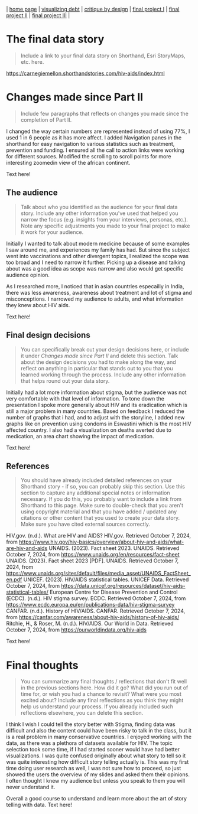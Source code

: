 | [home page](https://cmustudent.github.io/tswd-portfolio-templates/) | [visualizing debt](visualizing-government-debt) | [critique by design](critique-by-design) | [final project I](final-project-part-one) | [final project II](final-project-part-two) | [final project III](final-project-part-three) |

# The final data story
> Include a link to your final data story on Shorthand, Esri StoryMaps, etc. here. 

https://carnegiemellon.shorthandstories.com/hiv-aids/index.html

# Changes made since Part II
> Include few paragraphs that reflects on changes you made since the completion of Part II.

I changed the way certain numbers are represented instead of using 77%, I used 1 in 6 people as it has more affect.
I added Navigation panes in the shorthand for easy navigation to various statistics such as treatment, prevention and funding.
I ensured all the call to action links were working for different sources. 
Modified the scrolling to scroll points for more interesting zoomedin view of the african continent. 


Text here!

## The audience
> Talk about who you identified as the audience for your final data story.  Include any other information you've used that helped you narrow the focus (e.g. insights from your interviews, personas, etc.).  Note any specific adjustments you made to your final project to make it work for your audience.
>
Initially I wanted to talk about modern medicine because of some examples I saw around me, and experiences my family has had. But since the subject went into vaccinations and other divergent topics, I realized the scope was too broad and I need to narrow it further. Picking up a disease and talking about was a good idea as scope was narrow and also would get specific audience opinion.

As I researched more, I noticed that in asian countries especailly in India, there was less awareness, awareness about treatment and lot of stigma and misconceptions.
I narrowed my audience to adults, and what information they knew about HIV aids.

Text here!

## Final design decisions
> You can specifically break out your design decisions here, or include it under *Changes made since Part II* and delete this section. Talk about the design decisions you had to make along the way, and reflect on anything in particular that stands out to you that you learned working through the process.  Include any other information that helps round out your data story.

Initially had a lot more information about stigma, but the audience was not very comfortable with that level of information. To tone down the presentation I spoke more generally about HIV and its eradication which is still a major problem in many countries.
Based on feedback I reduced the number of graphs that i had, and to adjust with the storyline, I added new graphs like on prevention using condoms in Eswastini which is the most HIV affected country. I also had a visualization on deaths averted due to medication, an area chart showing the impact of medication. 

Text here!

## References
> You should have already included detailed references on your Shorthand story - if so, you can probably skip this section.  Use this section to capture any additional special notes or information necessary.  If you do this, you probably want to include a link from Shorthand to this page. Make sure to double-check that you aren't using copyright material and that you have added / updated any citations or other content that you used to create your data story.  Make sure you have cited external sources correctly.

HIV.gov. (n.d.). What are HIV and AIDS? HIV.gov. Retrieved October 7, 2024, from https://www.hiv.gov/hiv-basics/overview/about-hiv-and-aids/what-are-hiv-and-aids
UNAIDS. (2023). Fact sheet 2023. UNAIDS. Retrieved October 7, 2024, from https://www.unaids.org/en/resources/fact-sheet
UNAIDS. (2023). Fact sheet 2023 [PDF]. UNAIDS. Retrieved October 7, 2024, from https://www.unaids.org/sites/default/files/media_asset/UNAIDS_FactSheet_en.pdf
UNICEF. (2023). HIV/AIDS statistical tables. UNICEF Data. Retrieved October 7, 2024, from https://data.unicef.org/resources/dataset/hiv-aids-statistical-tables/
European Centre for Disease Prevention and Control (ECDC). (n.d.). HIV stigma survey. ECDC. Retrieved October 7, 2024, from https://www.ecdc.europa.eu/en/publications-data/hiv-stigma-survey
CANFAR. (n.d.). History of HIV/AIDS. CANFAR. Retrieved October 7, 2024, from https://canfar.com/awareness/about-hiv-aids/history-of-hiv-aids/
Ritchie, H., & Roser, M. (n.d.). HIV/AIDS. Our World in Data. Retrieved October 7, 2024, from https://ourworldindata.org/hiv-aids


Text here!

# Final thoughts
> You can summarize any final thoughts / reflections that don't fit well in the previous sections here.  How did it go?  What did you run out of time for, or wish you had a chance to revisit?  What were you most excited about?  Include any final reflections as you think they might help us understand your process.  If you already included such reflections elsewhere, you can delete this section. 

I think I wish I could tell the story better with Stigma, finding data was difficult and also the content could have been risky to talk in the class, but it is a real problem in many conservative countries. I enjoyed working with the data, as there was a plethora of datasets available for HIV. The topic selection took some time, if I had started sooner would have had better visualizations. 
I was quite confused originally about what story to tell so it was quite interesting how difficult story telling actually is. This was my first time doing user research as well, I was not sure how to proceed, so just showed the users the overview of my slides and asked them their opinions. 
I often thought I knew my audience but unless you speak to them you will never understand it. 

Overall a good course to understand and learn more about the art of story telling with data. 
Text here!
